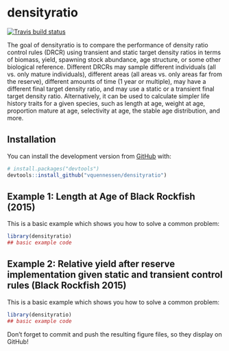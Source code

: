 
<!-- README.md is generated from README.Rmd. Please edit that file -->

# densityratio

<!-- badges: start -->

[![Travis build
status](https://travis-ci.org/vquennessen/densityratio.svg?branch=master)](https://travis-ci.org/vquennessen/densityratio)
<!-- badges: end -->

The goal of densityratio is to compare the performance of density ratio control rules (DRCR) using transient and static target density ratios in terms of biomass, yield, spawning stock abundance, age structure, or some other 
biological reference. Different DRCRs may sample different individuals (all vs. only mature individuals), different areas (all areas vs. only areas far from the reserve), different amounts of time (1 year or multiple), may have a different final target density ratio, and may use a static or a transient final target density ratio. Alternatively, it can be used to calculate simpler life history traits for a given species, such as length at age, weight at age, proportion mature at age, selectivity at age, the stable age distribution, and more.

## Installation

You can install the development version from
[GitHub](https://github.com/) with:

``` r
# install.packages("devtools")
devtools::install_github("vquennessen/densityratio")
```

## Example 1: Length at Age of Black Rockfish (2015)

This is a basic example which shows you how to solve a common problem:

``` r
library(densityratio)
## basic example code
```

## Example 2: Relative yield after reserve implementation given static and transient control rules (Black Rockfish 2015)

This is a basic example which shows you how to solve a common problem:

``` r
library(densityratio)
## basic example code
```

Don’t forget to commit and push the resulting figure files, so they
display on GitHub\!
